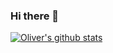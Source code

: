 ### Hi there 👋

[![Oliver's github stats](https://github-readme-stats.vercel.app/api?username=Oliver-BE)](https://github.com/Oliver-BE/github-readme-stats)

